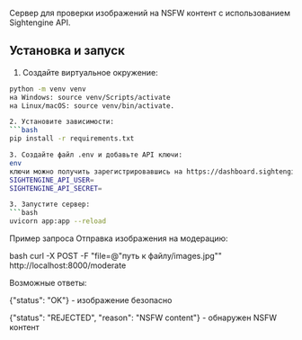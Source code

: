 
Сервер для проверки изображений на NSFW контент с использованием Sightengine API.

## Установка и запуск

1. Создайте виртуальное окружение:
```bash
python -m venv venv
на Windows: source venv/Scripts/activate
на Linux/macOS: source venv/bin/activate.

2. Установите зависимости:
```bash
pip install -r requirements.txt

3. Создайте файл .env и добавьте API ключи:
env
ключи можно получить зарегистрировавшись на https://dashboard.sightengine.com/api-credentials
SIGHTENGINE_API_USER=
SIGHTENGINE_API_SECRET=

3. Запустите сервер:
```bash
uvicorn app:app --reload
```

Пример запроса
Отправка изображения на модерацию:

bash
curl -X POST -F "file=@\"путь к файлу/images.jpg\"" http://localhost:8000/moderate

Возможные ответы:

{"status": "OK"} - изображение безопасно

{"status": "REJECTED", "reason": "NSFW content"} - обнаружен NSFW контент